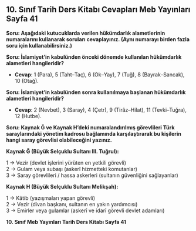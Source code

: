 ## 10. Sınıf Tarih Ders Kitabı Cevapları Meb Yayınları Sayfa 41

**Soru: Aşağıdaki kutucuklarda verilen hükümdarlık alametlerinin numaralarını kullanarak soruları cevaplayınız. (Aynı numarayı birden fazla soru için kullanabilirsiniz.)**

**Soru: İslamiyet’in kabulünden önceki dönemde kullanılan hükümdarlık alametleri hangileridir?**

* **Cevap**: 1 (Para), 5 (Taht–Taç), 6 (Ok–Yay), 7 (Tuğ), 8 (Bayrak–Sancak), 10 (Otağ).

**Soru: İslamiyet’in kabulünden sonra kullanılmaya başlanan hükümdarlık alametleri hangileridir?**

* **Cevap**: 2 (Nevbet), 3 (Saray), 4 (Çetr), 9 (Tirâz–Hilat), 11 (Tevki–Tuğra), 12 (Hutbe).

**Soru: Kaynak Ğ ve Kaynak H’deki numaralandırılmış görevlileri Türk saraylarındaki yönetim kadrosu bağlamında karşılaştırarak bu kişilerin hangi saray görevlisi olabileceğini yazınız.**

**Kaynak Ğ (Büyük Selçuklu Sultanı III. Tuğrul):**

1 → Vezir (devlet işlerini yürüten en yetkili görevli)  
2 → Gulam veya subaşı (askerî hizmetteki komutanlar)  
3 → Saray görevlileri / hassa askerleri (sultanın güvenliğini sağlayanlar)

**Kaynak H (Büyük Selçuklu Sultanı Melikşah):**

1 → Kâtib (yazışmaları yapan görevli)  
2 → Vezir (divan başkanı, sultanın en yakın yardımcısı)  
3 → Emirler veya gulamlar (askerî ve idarî görevli devlet adamları)

**10. Sınıf Meb Yayınları Tarih Ders Kitabı Sayfa 41**